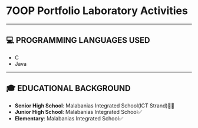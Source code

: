 # 7OOP Portfolio Laboratory Activities

---

## 💻 PROGRAMMING LANGUAGES USED
- C
- Java  

---

## 🎓 EDUCATIONAL BACKGROUND
- **Senior High School**: Malabanias Integrated School(ICT Strand)👨‍🎓
- **Junior High School**: Malabanias Integrated School✅
- **Elementary**: Malabanias Integrated School✅
